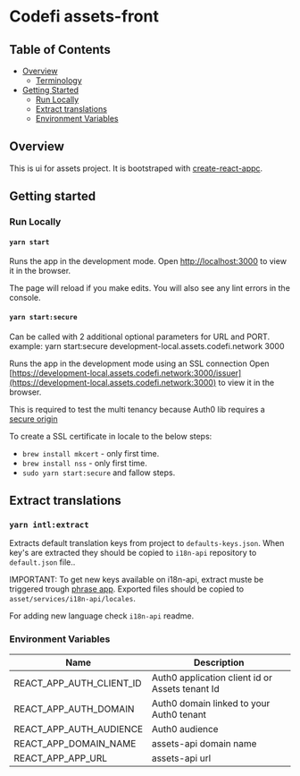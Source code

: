 # Codefi assets-front

## Table of Contents
- [Overview](#overview)
   - [Terminology](#terminology)
- [Getting Started](#getting-started)
  - [Run Locally](#run-locally)
  - [Extract translations](#extract-translations)
  - [Environment Variables](#environment-variables)

## Overview

This is ui for assets project. It is bootstraped with [create-react-appc](https://reactjs.org/docs/create-a-new-react-app.html#create-react-app).

## Getting started

### Run Locally

#### `yarn start`

Runs the app in the development mode.
Open [http://localhost:3000](http://localhost:3000) to view it in the browser.

The page will reload if you make edits.
You will also see any lint errors in the console.

#### `yarn start:secure`

Can be called with 2 additional optional parameters for URL and PORT.
example: yarn start:secure development-local.assets.codefi.network 3000

Runs the app in the development mode using an SSL connection
Open [https://development-local.assets.codefi.network:3000/issuer](https://development-local.assets.codefi.network:3000) to view it in the browser.

This is required to test the multi tenancy because Auth0 lib requires a [secure origin](https://github.com/auth0/auth0-spa-js/blob/master/FAQ.md#why-do-i-get-auth0-spa-js-must-run-on-a-secure-origin)

To create a SSL certificate in locale to the below steps:

- `brew install mkcert` - only first time.
- `brew install nss` - only first time.
- `sudo yarn start:secure` and fallow steps.

## Extract translations
### `yarn intl:extract`

Extracts default translation keys from project to `defaults-keys.json`. When key's are extracted they should be copied to `i18n-api` repository to `default.json` file..

IMPORTANT: To get new keys available on i18n-api, extract muste be triggered
trough [phrase app](https://help.phrase.com/help/downloading-localization-files). Exported files should be copied to `asset/services/i18n-api/locales`.

For adding new language check `i18n-api` readme.

### Environment Variables

| Name                     | Description                                     |
| ------------------------ | ----------------------------------------------- |
| REACT_APP_AUTH_CLIENT_ID | Auth0 application client id or Assets tenant Id |
| REACT_APP_AUTH_DOMAIN    | Auth0 domain linked to your Auth0 tenant        |
| REACT_APP_AUTH_AUDIENCE  | Auth0 audience                                  |
| REACT_APP_DOMAIN_NAME    | assets-api domain name                          |
| REACT_APP_APP_URL        | assets-api url                                  |
